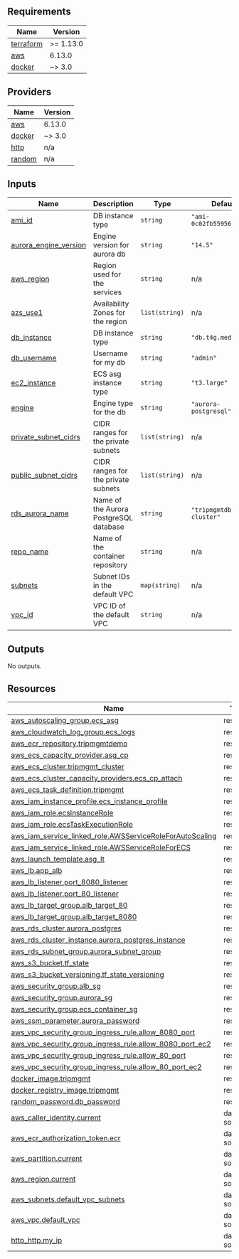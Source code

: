 <!-- BEGIN_TF_DOCS -->


## Requirements

| Name | Version |
|------|---------|
| <a name="requirement_terraform"></a> [terraform](#requirement\_terraform) | >= 1.13.0 |
| <a name="requirement_aws"></a> [aws](#requirement\_aws) | 6.13.0 |
| <a name="requirement_docker"></a> [docker](#requirement\_docker) | ~> 3.0 |

## Providers

| Name | Version |
|------|---------|
| <a name="provider_aws"></a> [aws](#provider\_aws) | 6.13.0 |
| <a name="provider_docker"></a> [docker](#provider\_docker) | ~> 3.0 |
| <a name="provider_http"></a> [http](#provider\_http) | n/a |
| <a name="provider_random"></a> [random](#provider\_random) | n/a |

## Inputs

| Name | Description | Type | Default | Required |
|------|-------------|------|---------|:--------:|
| <a name="input_ami_id"></a> [ami\_id](#input\_ami\_id) | DB instance type | `string` | `"ami-0c02fb55956c7d316"` | no |
| <a name="input_aurora_engine_version"></a> [aurora\_engine\_version](#input\_aurora\_engine\_version) | Engine version for aurora db | `string` | `"14.5"` | no |
| <a name="input_aws_region"></a> [aws\_region](#input\_aws\_region) | Region used for the services | `string` | n/a | yes |
| <a name="input_azs_use1"></a> [azs\_use1](#input\_azs\_use1) | Availability Zones for the region | `list(string)` | n/a | yes |
| <a name="input_db_instance"></a> [db\_instance](#input\_db\_instance) | DB instance type | `string` | `"db.t4g.medium"` | no |
| <a name="input_db_username"></a> [db\_username](#input\_db\_username) | Username for my db | `string` | `"admin"` | no |
| <a name="input_ec2_instance"></a> [ec2\_instance](#input\_ec2\_instance) | ECS asg instance type | `string` | `"t3.large"` | no |
| <a name="input_engine"></a> [engine](#input\_engine) | Engine type for the db | `string` | `"aurora-postgresql"` | no |
| <a name="input_private_subnet_cidrs"></a> [private\_subnet\_cidrs](#input\_private\_subnet\_cidrs) | CIDR ranges for the private subnets | `list(string)` | n/a | yes |
| <a name="input_public_subnet_cidrs"></a> [public\_subnet\_cidrs](#input\_public\_subnet\_cidrs) | CIDR ranges for the private subnets | `list(string)` | n/a | yes |
| <a name="input_rds_aurora_name"></a> [rds\_aurora\_name](#input\_rds\_aurora\_name) | Name of the Aurora PostgreSQL database | `string` | `"tripmgmtdb-cluster"` | no |
| <a name="input_repo_name"></a> [repo\_name](#input\_repo\_name) | Name of the container repository | `string` | n/a | yes |
| <a name="input_subnets"></a> [subnets](#input\_subnets) | Subnet IDs in the default VPC | `map(string)` | n/a | yes |
| <a name="input_vpc_id"></a> [vpc\_id](#input\_vpc\_id) | VPC ID of the default VPC | `string` | n/a | yes |

## Outputs

No outputs.

## Resources

| Name | Type |
|------|------|
| [aws_autoscaling_group.ecs_asg](https://registry.terraform.io/providers/hashicorp/aws/6.13.0/docs/resources/autoscaling_group) | resource |
| [aws_cloudwatch_log_group.ecs_logs](https://registry.terraform.io/providers/hashicorp/aws/6.13.0/docs/resources/cloudwatch_log_group) | resource |
| [aws_ecr_repository.tripmgmtdemo](https://registry.terraform.io/providers/hashicorp/aws/6.13.0/docs/resources/ecr_repository) | resource |
| [aws_ecs_capacity_provider.asg_cp](https://registry.terraform.io/providers/hashicorp/aws/6.13.0/docs/resources/ecs_capacity_provider) | resource |
| [aws_ecs_cluster.tripmgmt_cluster](https://registry.terraform.io/providers/hashicorp/aws/6.13.0/docs/resources/ecs_cluster) | resource |
| [aws_ecs_cluster_capacity_providers.ecs_cp_attach](https://registry.terraform.io/providers/hashicorp/aws/6.13.0/docs/resources/ecs_cluster_capacity_providers) | resource |
| [aws_ecs_task_definition.tripmgmt](https://registry.terraform.io/providers/hashicorp/aws/6.13.0/docs/resources/ecs_task_definition) | resource |
| [aws_iam_instance_profile.ecs_instance_profile](https://registry.terraform.io/providers/hashicorp/aws/6.13.0/docs/resources/iam_instance_profile) | resource |
| [aws_iam_role.ecsInstanceRole](https://registry.terraform.io/providers/hashicorp/aws/6.13.0/docs/resources/iam_role) | resource |
| [aws_iam_role.ecsTaskExecutionRole](https://registry.terraform.io/providers/hashicorp/aws/6.13.0/docs/resources/iam_role) | resource |
| [aws_iam_service_linked_role.AWSServiceRoleForAutoScaling](https://registry.terraform.io/providers/hashicorp/aws/6.13.0/docs/resources/iam_service_linked_role) | resource |
| [aws_iam_service_linked_role.AWSServiceRoleForECS](https://registry.terraform.io/providers/hashicorp/aws/6.13.0/docs/resources/iam_service_linked_role) | resource |
| [aws_launch_template.asg_lt](https://registry.terraform.io/providers/hashicorp/aws/6.13.0/docs/resources/launch_template) | resource |
| [aws_lb.app_alb](https://registry.terraform.io/providers/hashicorp/aws/6.13.0/docs/resources/lb) | resource |
| [aws_lb_listener.port_8080_listener](https://registry.terraform.io/providers/hashicorp/aws/6.13.0/docs/resources/lb_listener) | resource |
| [aws_lb_listener.port_80_listener](https://registry.terraform.io/providers/hashicorp/aws/6.13.0/docs/resources/lb_listener) | resource |
| [aws_lb_target_group.alb_target_80](https://registry.terraform.io/providers/hashicorp/aws/6.13.0/docs/resources/lb_target_group) | resource |
| [aws_lb_target_group.alb_target_8080](https://registry.terraform.io/providers/hashicorp/aws/6.13.0/docs/resources/lb_target_group) | resource |
| [aws_rds_cluster.aurora_postgres](https://registry.terraform.io/providers/hashicorp/aws/6.13.0/docs/resources/rds_cluster) | resource |
| [aws_rds_cluster_instance.aurora_postgres_instance](https://registry.terraform.io/providers/hashicorp/aws/6.13.0/docs/resources/rds_cluster_instance) | resource |
| [aws_rds_subnet_group.aurora_subnet_group](https://registry.terraform.io/providers/hashicorp/aws/6.13.0/docs/resources/rds_subnet_group) | resource |
| [aws_s3_bucket.tf_state](https://registry.terraform.io/providers/hashicorp/aws/6.13.0/docs/resources/s3_bucket) | resource |
| [aws_s3_bucket_versioning.tf_state_versioning](https://registry.terraform.io/providers/hashicorp/aws/6.13.0/docs/resources/s3_bucket_versioning) | resource |
| [aws_security_group.alb_sg](https://registry.terraform.io/providers/hashicorp/aws/6.13.0/docs/resources/security_group) | resource |
| [aws_security_group.aurora_sg](https://registry.terraform.io/providers/hashicorp/aws/6.13.0/docs/resources/security_group) | resource |
| [aws_security_group.ecs_container_sg](https://registry.terraform.io/providers/hashicorp/aws/6.13.0/docs/resources/security_group) | resource |
| [aws_ssm_parameter.aurora_password](https://registry.terraform.io/providers/hashicorp/aws/6.13.0/docs/resources/ssm_parameter) | resource |
| [aws_vpc_security_group_ingress_rule.allow_8080_port](https://registry.terraform.io/providers/hashicorp/aws/6.13.0/docs/resources/vpc_security_group_ingress_rule) | resource |
| [aws_vpc_security_group_ingress_rule.allow_8080_port_ec2](https://registry.terraform.io/providers/hashicorp/aws/6.13.0/docs/resources/vpc_security_group_ingress_rule) | resource |
| [aws_vpc_security_group_ingress_rule.allow_80_port](https://registry.terraform.io/providers/hashicorp/aws/6.13.0/docs/resources/vpc_security_group_ingress_rule) | resource |
| [aws_vpc_security_group_ingress_rule.allow_80_port_ec2](https://registry.terraform.io/providers/hashicorp/aws/6.13.0/docs/resources/vpc_security_group_ingress_rule) | resource |
| [docker_image.tripmgmt](https://registry.terraform.io/providers/kreuzwerker/docker/latest/docs/resources/image) | resource |
| [docker_registry_image.tripmgmt](https://registry.terraform.io/providers/kreuzwerker/docker/latest/docs/resources/registry_image) | resource |
| [random_password.db_password](https://registry.terraform.io/providers/hashicorp/random/latest/docs/resources/password) | resource |
| [aws_caller_identity.current](https://registry.terraform.io/providers/hashicorp/aws/6.13.0/docs/data-sources/caller_identity) | data source |
| [aws_ecr_authorization_token.ecr](https://registry.terraform.io/providers/hashicorp/aws/6.13.0/docs/data-sources/ecr_authorization_token) | data source |
| [aws_partition.current](https://registry.terraform.io/providers/hashicorp/aws/6.13.0/docs/data-sources/partition) | data source |
| [aws_region.current](https://registry.terraform.io/providers/hashicorp/aws/6.13.0/docs/data-sources/region) | data source |
| [aws_subnets.default_vpc_subnets](https://registry.terraform.io/providers/hashicorp/aws/6.13.0/docs/data-sources/subnets) | data source |
| [aws_vpc.default_vpc](https://registry.terraform.io/providers/hashicorp/aws/6.13.0/docs/data-sources/vpc) | data source |
| [http_http.my_ip](https://registry.terraform.io/providers/hashicorp/http/latest/docs/data-sources/http) | data source |
<!-- END_TF_DOCS -->